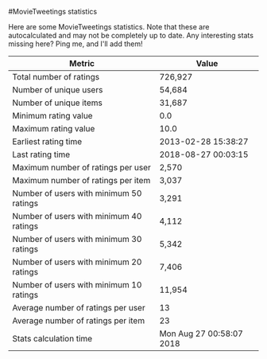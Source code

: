 #MovieTweetings statistics

Here are some MovieTweetings statistics. Note that these are autocalculated and may not be completely up to date. Any interesting stats missing here? Ping me, and I'll add them!

Metric | Value
--- | ---
Total number of ratings                 | 726,927
Number of unique users                  | 54,684
Number of unique items                  | 31,687
Minimum rating value                    | 0.0
Maximum rating value                    | 10.0
Earliest rating time                    | 2013-02-28 15:38:27
Last rating time                        | 2018-08-27 00:03:15
Maximum number of ratings per user      | 2,570
Maximum number of ratings per item      | 3,037
Number of users with minimum 50 ratings | 3,291
Number of users with minimum 40 ratings | 4,112
Number of users with minimum 30 ratings | 5,342
Number of users with minimum 20 ratings | 7,406
Number of users with minimum 10 ratings | 11,954
Average number of ratings per user      | 13
Average number of ratings per item      | 23
Stats calculation time                  | Mon Aug 27 00:58:07 2018

